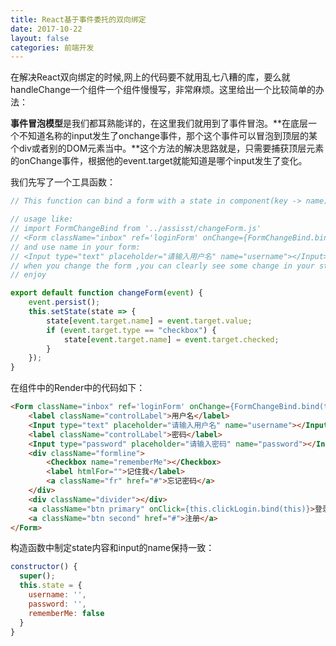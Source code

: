 ```yaml
---
title: React基于事件委托的双向绑定
date: 2017-10-22
layout: false
categories: 前端开发
---
```


在解决React双向绑定的时候,网上的代码要不就用乱七八糟的库，要么就handleChange一个组件一个组件慢慢写，非常麻烦。这里给出一个比较简单的办法：

**事件冒泡模型**是我们都耳熟能详的，在这里我们就用到了事件冒泡。**在底层一个不知道名称的input发生了onchange事件，那个这个事件可以冒泡到顶层的某个div或者别的DOM元素当中。**这个方法的解决思路就是，只需要捕获顶层元素的onChange事件，根据他的event.target就能知道是哪个input发生了变化。

我们先写了一个工具函数：

```javascript
// This function can bind a form with a state in component(key -> name)

// usage like:
// import FormChangeBind from '../assisst/changeForm.js'
// <Form className="inbox" ref='loginForm' onChange={FormChangeBind.bind(this)}>
// and use name in your form:
// <Input type="text" placeholder="请输入用户名" name="username"></Input>
// when you change the form ,you can clearly see some change in your state in component
// enjoy

export default function changeForm(event) {
    event.persist();
    this.setState(state => {
        state[event.target.name] = event.target.value;
        if (event.target.type == "checkbox") {
            state[event.target.name] = event.target.checked;
        }
    });
}
```

在组件中的Render中的代码如下：

```html
<Form className="inbox" ref='loginForm' onChange={FormChangeBind.bind(this)}>
    <label className="controlLabel">用户名</label>
    <Input type="text" placeholder="请输入用户名" name="username"></Input>
    <label className="controlLabel">密码</label>
    <Input type="password" placeholder="请输入密码" name="password"></Input>
    <div className="formline">
        <Checkbox name="rememberMe"></Checkbox>
        <label htmlFor="">记住我</label>
        <a className="fr" href="#">忘记密码</a>
    </div>
    <div className="divider"></div>
    <a className="btn primary" onClick={this.clickLogin.bind(this)}>登录</a>
    <a className="btn second" href="#">注册</a>
</Form>
```

构造函数中制定state内容和input的name保持一致：

```javascript
constructor() {
  super();
  this.state = {
    username: '',
    password: '',
    rememberMe: false
  }
}
```



